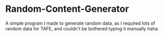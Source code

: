 # Random-Content-Generator
A simple program I made to generate random data, as I required lots of random data for TAFE, and couldn't be bothered typing it manually haha.
